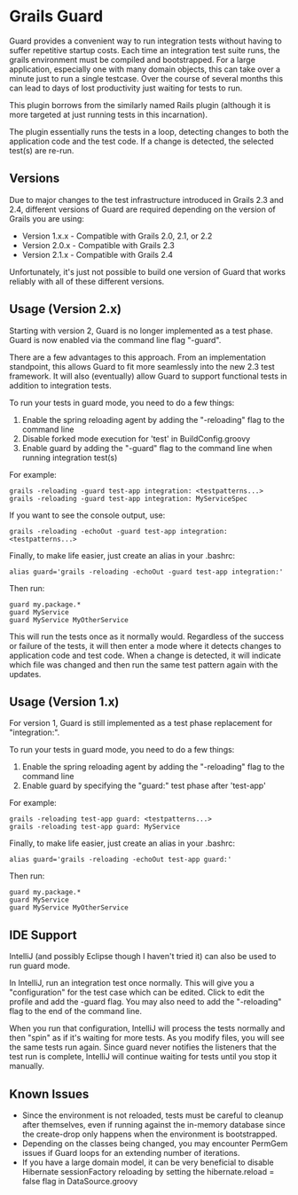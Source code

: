 Grails Guard
=======================
Guard provides a convenient way to run integration tests without having to suffer repetitive startup costs. Each time an
integration test suite runs, the grails environment must be compiled and bootstrapped. For a large application, especially one with many domain objects, this
can take over a minute just to run a single testcase. Over the course of several months this can lead to days of lost productivity just waiting
for tests to run. 

This plugin borrows from the similarly named Rails plugin (although it is more targeted at just running tests in this incarnation).

The plugin essentially runs the tests in a loop, detecting changes to both the application code and the test code. If a change is detected, 
the selected test(s) are re-run. 

Versions
--------
Due to major changes to the test infrastructure introduced in Grails 2.3 and 2.4, different versions of Guard are required depending on 
the version of Grails you are using:

* Version 1.x.x - Compatible with Grails 2.0, 2.1, or 2.2
* Version 2.0.x - Compatible with Grails 2.3
* Version 2.1.x - Compatible with Grails 2.4 

Unfortunately, it's just not possible to build one version of Guard that works reliably with all of these different versions.

Usage (Version 2.x) 
-----------------      
Starting with version 2, Guard is no longer implemented as a test phase. Guard is now enabled via the command line flag "-guard". 

There are a few advantages to this approach. From an implementation standpoint, this allows Guard to fit more seamlessly into the new 2.3 test
framework. It will also (eventually) allow Guard to support functional tests in addition to integration tests.

To run your tests in guard mode, you need to do a few things:

1. Enable the spring reloading agent by adding the "-reloading" flag to the command line
2. Disable forked mode execution for 'test' in BuildConfig.groovy 
3. Enable guard by adding the "-guard" flag to the command line when running integration test(s)

For example:

    grails -reloading -guard test-app integration: <testpatterns...>
    grails -reloading -guard test-app integration: MyServiceSpec

If you want to see the console output, use:

    grails -reloading -echoOut -guard test-app integration: <testpatterns...>

Finally, to make life easier, just create an alias in your .bashrc:

    alias guard='grails -reloading -echoOut -guard test-app integration:'

Then run:

    guard my.package.*
    guard MyService
    guard MyService MyOtherService

This will run the tests once as it normally would. Regardless of the success or failure of the tests, it will then enter 
a mode where it detects changes to application code and test code.  When a change is detected, it will indicate which file was changed
and then run the same test pattern again with the updates.

Usage (Version 1.x)
-----------------
For version 1, Guard is still implemented as a test phase replacement for "integration:".

To run your tests in guard mode, you need to do a few things:

1. Enable the spring reloading agent by adding the "-reloading" flag to the command line
2. Enable guard by specifying the "guard:" test phase after 'test-app'

For example:

    grails -reloading test-app guard: <testpatterns...>
    grails -reloading test-app guard: MyService

Finally, to make life easier, just create an alias in your .bashrc:

    alias guard='grails -reloading -echoOut test-app guard:'

Then run:

    guard my.package.*
    guard MyService
    guard MyService MyOtherService

IDE Support
-----------
IntelliJ (and possibly Eclipse though I haven't tried it) can also be used to run guard mode.

In IntelliJ, run an integration test once normally. This will give you a "configuration" for the test case which can be edited.
Click to edit the profile and add the -guard flag. You may also need to add the "-reloading" flag to the end of the command line.

When you run that configuration, IntelliJ will process the tests normally and then "spin" as if it's waiting for more tests. As you modify files,
you will see the same tests run again. Since guard never notifies the listeners that the test run is complete, IntelliJ will continue waiting for
tests until you stop it manually.

Known Issues
------------
* Since the environment is not reloaded, tests must be careful to cleanup after themselves, even if running against the in-memory database since the create-drop
only happens when the environment is bootstrapped.
* Depending on the classes being changed, you may encounter PermGem issues if Guard loops for an extending number of iterations.
* If you have a large domain model, it can be very beneficial to disable Hibernate sessionFactory reloading by setting the hibernate.reload = false flag in DataSource.groovy

